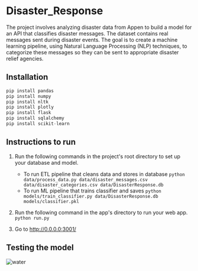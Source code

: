 # Disaster_Response

The project involves analyzing disaster data from Appen to build a model for an API that classifies disaster messages. The dataset contains real messages sent during disaster events. The goal is to create a machine learning pipeline, using Natural Language Processing (NLP) techniques, to categorize these messages so they can be sent to appropriate disaster relief agencies.

## Installation

```python
pip install pandas
pip install numpy
pip install nltk
pip install plotly
pip install flask
pip install sqlalchemy
pip install scikit-learn


```
## Instructions to run 
1. Run the following commands in the project's root directory to set up your database and model.

    - To run ETL pipeline that cleans data and stores in database
        `python data/process_data.py data/disaster_messages.csv data/disaster_categories.csv data/DisasterResponse.db`
    - To run ML pipeline that trains classifier and saves
        `python models/train_classifier.py data/DisasterResponse.db models/classifier.pkl`

2. Run the following command in the app's directory to run your web app.
    `python run.py`

3. Go to http://0.0.0.0:3001/

## Testing the model
![water](https://github.com/omar12oma/Disaster_Response/assets/129009511/b36668aa-213c-4e57-8590-f514c3dc8f0f)
